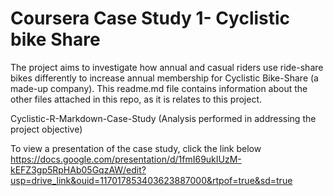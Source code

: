 # Coursera Case Study 1- Cyclistic bike Share

The project aims to investigate how annual and casual riders use ride-share bikes differently to increase annual membership for Cyclistic Bike-Share (a made-up company).
This readme.md file contains information about the other files attached in this repo, as it is relates to this project.

Cyclistic-R-Markdown-Case-Study (Analysis performed in addressing the project objective)

To view a presentation of the case study, click the link below https://docs.google.com/presentation/d/1fmI69ukIUzM-kEFZ3gp5RpHAb05GqzAW/edit?usp=drive_link&ouid=117017853403623887000&rtpof=true&sd=true

